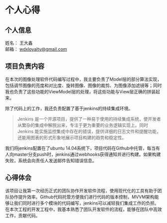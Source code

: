 # 个人心得  
## 个人信息
姓名： 王大鑫  
邮箱： wdxloyalty@gmail.com  
## 项目负责内容  
在本次的图像处理软件代码编写过程中，我主要负责了Model层的部分算法实现，包括调节图像的亮度和对比度、旋转图像、图像的裁剪、为图像添加滤镜等；同时我也负责了这些功能的ViewModel层的处理，将这些功能与View层正确的拼装起来。  

除了代码上的工作，我还负责配置了基于jenkins的持续集成环境。
> Jenkins 是一个开源项目，提供了一种易于使用的持续集成系统，使开发者从繁杂的集成中解脱出来，专注于更为重要的业务逻辑实现上。同时 Jenkins 能实施监控集成中存在的错误，提供详细的日志文件和提醒功能，还能用图表的形式形象地展示项目构建的趋势和稳定性。  

我们将jenkins配置在了ubuntu 14.04系统下，项目代码在Github中托管，每当有人向master分支push时，jenkins通过webhooks获得通知并进行构建。如果构建失败，系统会向责任人发送邮件告知错误信息。

## 心得体会  
该项目让我第一次经历正式的团队协作开发软件流程，使用现代化的工具有助于团队协作提升效率。Github代码托管方便我们进行代码的版本控制，MVVM架构能够让我们同时进行多个模块的代码编写，jenkins可以减轻我们集成工作的负担。在本次工程的开发工程中，我基本熟悉了团队开发软件的流程，能够在团队中高效工作，贡献代码。